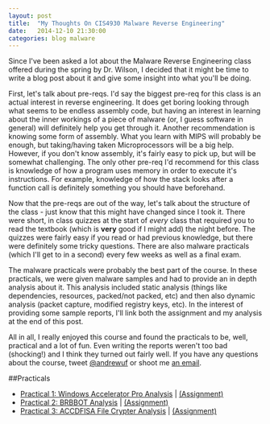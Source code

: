 ```yaml
---
layout: post
title:  "My Thoughts On CIS4930 Malware Reverse Engineering"
date:   2014-12-10 21:30:00
categories: blog malware
---
```


Since I've been asked a lot about the Malware Reverse Engineering class offered during the spring by Dr. Wilson, I decided that it might be time to write a blog post about it and give some insight into what you'll be doing.

First, let's talk about pre-reqs. I'd say the biggest pre-req for this class is an actual interest in reverse engineering. It does get boring looking through what seems to be endless assembly code, but having an interest in learning about the inner workings of a piece of malware (or, I guess software in general) will definitely help you get through it. Another recommendation is knowing some form of assembly. What you learn with MIPS will probably be enough, but taking/having taken Microprocessors will be a big help. However, if you don't know assembly, it's fairly easy to pick up, but will be somewhat challenging. The only other pre-req I'd recommend for this class is knowledge of how a program uses memory in order to execute it's instructions. For example, knowledge of how the stack looks after a function call is definitely something you should have beforehand.

Now that the pre-reqs are out of the way, let's talk about the structure of the class - just know that this might have changed since I took it. There were short, in class quizzes at the start of _every_ class that required you to read the textbook (which is __very__ good if I might add) the night before. The quizzes were fairly easy if you read or had previous knowledge, but there were definitely some tricky questions. There are also malware practicals (which I'll get to in a second) every few weeks as well as a final exam.

The malware practicals were probably the best part of the course. In these practicals, we were given malware samples and had to provide an in depth analysis about it. This analysis included static analysis (things like dependencies, resources, packed/not packed, etc) and then also dynamic analysis (packet capture, modified registry keys, etc). In the interest of providing some sample reports, I'll link both the assignment and my analysis at the end of this post.

All in all, I really enjoyed this course and found the practicals to be, well, practical and a lot of fun. Even writing the reports weren't too bad (shocking!) and I think they turned out fairly well. If you have any questions about the course, tweet [@andrewuf](https://twitter.com/andrewuf) or shoot me [an email](mailto:me@andrewjkerr.com).

##Practicals

* [Practical 1: Windows Accelerator Pro Analysis](/docs/CIS4930Practical1Writeup.pdf) \| [(Assignment)](/docs/Practical1.pdf)
* [Practical 2: BRBBOT Analysis](/docs/CIS4930Practical2Writeup.pdf) \| [(Assignment)](/docs/Practical2.pdf)
* [Practical 3: ACCDFISA File Crypter Analysis](/docs/CIS4930Practical3Writeup.pdf) \| [(Assignment)](/docs/Practical3.pdf)